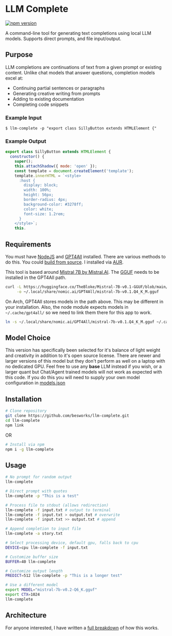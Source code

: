 # LLM Complete

[![npm version](https://img.shields.io/npm/v/llm-complete.svg)](https://www.npmjs.com/package/llm-complete)

A command-line tool for generating text completions using local LLM models. Supports direct prompts, and file input/output.

## Purpose

LLM completions are continuations of text from a given prompt or existing content. Unlike chat models that answer questions, completion models excel at:

- Continuing partial sentences or paragraphs
- Generating creative writing from prompts
- Adding to existing documentation
- Completing code snippets

### Example Input
```
$ llm-complete -p "export class SillyButton extends HTMLElement {"
```

### Example Output
```javascript
export class SillyButton extends HTMLElement {
  constructor() {
    super();
    this.attachShadow({ mode: 'open' });
    const template = document.createElement('template');
    template.innerHTML = `<style>
      :host {
        display: block;
        width: 100%;
        height: 56px;
        border-radius: 4px;
        background-color: #3278ff;
        color: white;
        font-size: 1.2rem;
      }
    </style>`;
    this.

```

## Requirements

You must have [NodeJS](https://nodejs.org/) and [GPT4All](https://www.nomic.ai/gpt4all) installed. There are various methods to do this. You could [build from source](https://github.com/nomic-ai/gpt4all). I installed via [AUR](https://aur.archlinux.org/packages/gpt4all-chat).

This tool is based around [Mistral 7B by Mistral.AI](https://mistral.ai/news/announcing-mistral-7b). The [GGUF](https://huggingface.co/TheBloke/Mistral-7B-v0.1-GGUF) needs to be installed in the GPT4All path. 

```bash
curl -L https://huggingface.co/TheBloke/Mistral-7B-v0.1-GGUF/blob/main/mistral-7b-v0.1.Q4_K_M.gguf?download=true \
     -o ~/.local/share/nomic.ai/GPT4All/mistral-7b-v0.1.Q4_K_M.gguf
```

On Arch, GPT4All stores models in the path above. This may be different in your installation. Also, the node module expects models in `~/.cache/gpt4all/` so we need to link them there for this app to work.

```bash
ln -s ~/.local/share/nomic.ai/GPT4All/mistral-7b-v0.1.Q4_K_M.gguf ~/.cache/gpt4all/
```

## Model Choice

This version has specifically been selected for it's balance of light weight and creativity in addition to it's open source license. There are newer and larger versions of this model but they don't perform as well on a laptop with no dedicated GPU. Feel free to use any **base** LLM instead if you wish, or a larger quant but Chat/Agent trained models will not work as expected with this code. If you do this you will need to supply your own model configuration in [models.json](models.json)

## Installation

```bash
# Clone repository
git clone https://github.com/besworks/llm-complete.git
cd llm-complete
npm link
```

OR

```bash
# Install via npm
npm i -g llm-complete
```

## Usage

```bash
# No prompt for random output
llm-complete

# Direct prompt with quotes
llm-complete -p "This is a test"

# Process file to stdout (allows redirection)
llm-complete -f input.txt # output to terminal
llm-complete -f input.txt > output.txt # overwrite
llm-complete -f input.txt >> output.txt # append

# Append completion to input file
llm-complete -a story.txt

# Select processing device, default gpu, falls back to cpu
DEVICE=cpu llm-complete -f input.txt

# Customize buffer size
BUFFER=40 llm-complete

# Customize output length
PREDICT=512 llm-complete -p "This is a longer test"

# Use a different model
export MODEL="mistral-7b-v0.2-Q6_K.gguf"
export CTX=1024
llm-complete
```

## Architecture

For anyone interested, I have written a [full breakdown](DEVELOPMENT.md) of how this works.